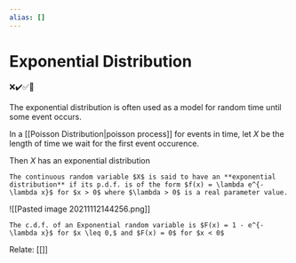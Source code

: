 ```yaml
---
alias: []
---
```

# Exponential Distribution
❌✔️✅📗

The exponential distribution is often used as a model for random time until some event occurs. 

In a [[Poisson Distribution|poisson process]] for events in time, let $X$ be the length of time we wait for the first event occurence.

Then $X$ has an exponential distribution


```ad-def
The continuous random variable $X$ is said to have an **exponential distribution** if its p.d.f. is of the form $f(x) = \lambda e^{-\lambda x}$ for $x > 0$ where $\lambda > 0$ is a real parameter value.
```
![[Pasted image 20211112144256.png]]
```ad-thm
The c.d.f. of an Exponential random variable is $F(x) = 1 - e^{- \lambda x}$ for $x \leq 0,$ and $F(x) = 0$ for $x < 0$
```

Relate: [[]]